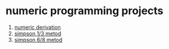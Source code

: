 # numeric programming projects
1. [numeric derivation](https://github.com/reyboeeerr/numeric_programming/blob/main/derivacion.py)
2. [simpson 1/3 metod](https://github.com/reyboeeerr/numeric_programming/blob/main/simpson1_3.py)
3. [simpson 6/8 metod](https://github.com/reyboeeerr/numeric_programming/blob/main/simpson6_8.py)

